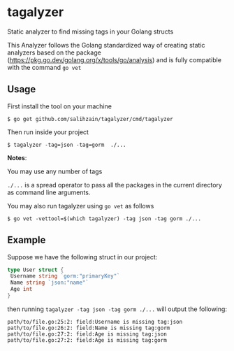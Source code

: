 # tagalyzer

Static analyzer to find missing tags in your Golang structs

This Analyzer follows the Golang standardized way of creating static analyzers based on the package (https://pkg.go.dev/golang.org/x/tools/go/analysis) and is fully compatible with the command `go vet`

## Usage

First install the tool on your machine

```
$ go get github.com/salihzain/tagalyzer/cmd/tagalyzer
```

Then run inside your project

```
$ tagalyzer -tag=json -tag=gorm  ./...
```

**Notes**:

You may use any number of tags

`./...` is a spread operator to pass all the packages in the current directory as command line arguments.

You may also run tagalyzer using `go vet` as follows

```
$ go vet -vettool=$(which tagalyzer) -tag json -tag gorm ./...
```

## Example

Suppose we have the following struct in our project:

```go
type User struct {
 Username string `gorm:"primaryKey"`
 Name string `json:"name"`
 Age int
}
```

then running `tagalyzer -tag json -tag gorm ./...` will output the following:

```
path/to/file.go:25:2: field:Username is missing tag:json
path/to/file.go:26:2: field:Name is missing tag:gorm
path/to/file.go:27:2: field:Age is missing tag:json
path/to/file.go:27:2: field:Age is missing tag:gorm
```

